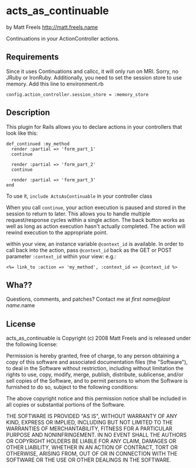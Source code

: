 # acts\_as\_continuable #

by Matt Freels
http://matt.freels.name

Continuations in your ActionController actions.


## Requirements ##

Since it uses Continuations and callcc, it will only run on MRI. Sorry, no JRuby or IronRuby. Additionally, you need to set the session store to use memory. Add this line to environment.rb

    config.action_controller.session_store = :memory_store


## Description ##

This plugin for Rails allows you to declare actions in your controllers that look like this:

    def_continued :my_method
      render :partial => 'form_part_1'
      continue
  
      render :partial => 'form_part_2'
      continue
  
      render :partial => 'form_part_3'
    end

To use it, `include ActsAsContinuable` in your controller class

When you call `continue`, your action execution is paused and stored in the session to return to later. This allows you to handle multiple request/response cycles within a single action. The back button works as well as long as action execution hasn't actually completed. The action will rewind execution to the appropriate point.

within your view, an instance variable `@context_id` is available. In order to call back into the action, pass `@context_id` back as the GET or POST parameter `:context_id` within your view: e.g.:

    <%= link_to :action => 'my_method', :context_id => @context_id %>


## Wha?? ##

Questions, comments, and patches? Contact me at *first name*@*last name*.name


## License ##

acts\_as\_continuable is Copyright (c) 2008 Matt Freels and is released under the following license:

Permission is hereby granted, free of charge, to any person obtaining a copy
of this software and associated documentation files (the "Software"), to deal
in the Software without restriction, including without limitation the rights
to use, copy, modify, merge, publish, distribute, sublicense, and/or sell
copies of the Software, and to permit persons to whom the Software is
furnished to do so, subject to the following conditions:

The above copyright notice and this permission notice shall be included in
all copies or substantial portions of the Software.

THE SOFTWARE IS PROVIDED "AS IS", WITHOUT WARRANTY OF ANY KIND, EXPRESS OR
IMPLIED, INCLUDING BUT NOT LIMITED TO THE WARRANTIES OF MERCHANTABILITY,
FITNESS FOR A PARTICULAR PURPOSE AND NONINFRINGEMENT. IN NO EVENT SHALL THE
AUTHORS OR COPYRIGHT HOLDERS BE LIABLE FOR ANY CLAIM, DAMAGES OR OTHER
LIABILITY, WHETHER IN AN ACTION OF CONTRACT, TORT OR OTHERWISE, ARISING FROM,
OUT OF OR IN CONNECTION WITH THE SOFTWARE OR THE USE OR OTHER DEALINGS IN
THE SOFTWARE.
